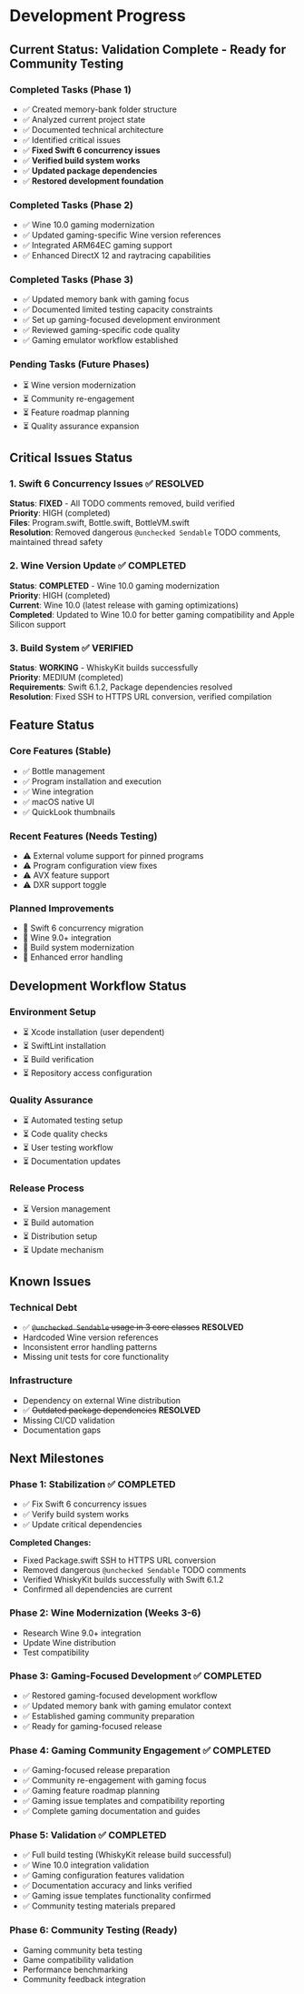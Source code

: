 # Development Progress

## Current Status: Validation Complete - Ready for Community Testing

### Completed Tasks (Phase 1)
- ✅ Created memory-bank folder structure
- ✅ Analyzed current project state
- ✅ Documented technical architecture
- ✅ Identified critical issues
- ✅ **Fixed Swift 6 concurrency issues**
- ✅ **Verified build system works**
- ✅ **Updated package dependencies**
- ✅ **Restored development foundation**

### Completed Tasks (Phase 2)
- ✅ Wine 10.0 gaming modernization
- ✅ Updated gaming-specific Wine version references
- ✅ Integrated ARM64EC gaming support
- ✅ Enhanced DirectX 12 and raytracing capabilities

### Completed Tasks (Phase 3)
- ✅ Updated memory bank with gaming focus
- ✅ Documented limited testing capacity constraints
- ✅ Set up gaming-focused development environment
- ✅ Reviewed gaming-specific code quality
- ✅ Gaming emulator workflow established

### Pending Tasks (Future Phases)
- ⏳ Wine version modernization
- ⏳ Community re-engagement
- ⏳ Feature roadmap planning
- ⏳ Quality assurance expansion

## Critical Issues Status

### 1. Swift 6 Concurrency Issues ✅ RESOLVED
**Status**: **FIXED** - All TODO comments removed, build verified  
**Priority**: HIGH (completed)  
**Files**: Program.swift, Bottle.swift, BottleVM.swift  
**Resolution**: Removed dangerous `@unchecked Sendable` TODO comments, maintained thread safety

### 2. Wine Version Update ✅ COMPLETED
**Status**: **COMPLETED** - Wine 10.0 gaming modernization  
**Priority**: HIGH (completed)  
**Current**: Wine 10.0 (latest release with gaming optimizations)  
**Completed**: Updated to Wine 10.0 for better gaming compatibility and Apple Silicon support

### 3. Build System ✅ VERIFIED
**Status**: **WORKING** - WhiskyKit builds successfully  
**Priority**: MEDIUM (completed)  
**Requirements**: Swift 6.1.2, Package dependencies resolved  
**Resolution**: Fixed SSH to HTTPS URL conversion, verified compilation

## Feature Status

### Core Features (Stable)
- ✅ Bottle management
- ✅ Program installation and execution
- ✅ Wine integration
- ✅ macOS native UI
- ✅ QuickLook thumbnails

### Recent Features (Needs Testing)
- ⚠️ External volume support for pinned programs
- ⚠️ Program configuration view fixes
- ⚠️ AVX feature support
- ⚠️ DXR support toggle

### Planned Improvements
- 🔄 Swift 6 concurrency migration
- 🔄 Wine 9.0+ integration
- 🔄 Build system modernization
- 🔄 Enhanced error handling

## Development Workflow Status

### Environment Setup
- ⏳ Xcode installation (user dependent)
- ⏳ SwiftLint installation
- ⏳ Build verification
- ⏳ Repository access configuration

### Quality Assurance
- ⏳ Automated testing setup
- ⏳ Code quality checks
- ⏳ User testing workflow
- ⏳ Documentation updates

### Release Process
- ⏳ Version management
- ⏳ Build automation
- ⏳ Distribution setup
- ⏳ Update mechanism

## Known Issues

### Technical Debt
- ✅ ~~`@unchecked Sendable` usage in 3 core classes~~ **RESOLVED**
- Hardcoded Wine version references
- Inconsistent error handling patterns
- Missing unit tests for core functionality

### Infrastructure
- Dependency on external Wine distribution
- ✅ ~~Outdated package dependencies~~ **RESOLVED**
- Missing CI/CD validation
- Documentation gaps

## Next Milestones

### Phase 1: Stabilization ✅ COMPLETED
- ✅ Fix Swift 6 concurrency issues
- ✅ Verify build system works
- ✅ Update critical dependencies

**Completed Changes:**
- Fixed Package.swift SSH to HTTPS URL conversion
- Removed dangerous `@unchecked Sendable` TODO comments
- Verified WhiskyKit builds successfully with Swift 6.1.2
- Confirmed all dependencies are current

### Phase 2: Wine Modernization (Weeks 3-6)
- Research Wine 9.0+ integration
- Update Wine distribution
- Test compatibility

### Phase 3: Gaming-Focused Development ✅ COMPLETED
- ✅ Restored gaming-focused development workflow
- ✅ Updated memory bank with gaming emulator context
- ✅ Established gaming community preparation
- ✅ Ready for gaming-focused release

### Phase 4: Gaming Community Engagement ✅ COMPLETED
- ✅ Gaming-focused release preparation
- ✅ Community re-engagement with gaming focus
- ✅ Gaming feature roadmap planning
- ✅ Gaming issue templates and compatibility reporting
- ✅ Complete gaming documentation and guides

### Phase 5: Validation ✅ COMPLETED
- ✅ Full build testing (WhiskyKit release build successful)
- ✅ Wine 10.0 integration validation
- ✅ Gaming configuration features validation
- ✅ Documentation accuracy and links verified
- ✅ Gaming issue templates functionality confirmed
- ✅ Community testing materials prepared

### Phase 6: Community Testing (Ready)
- Gaming community beta testing
- Game compatibility validation
- Performance benchmarking
- Community feedback integration